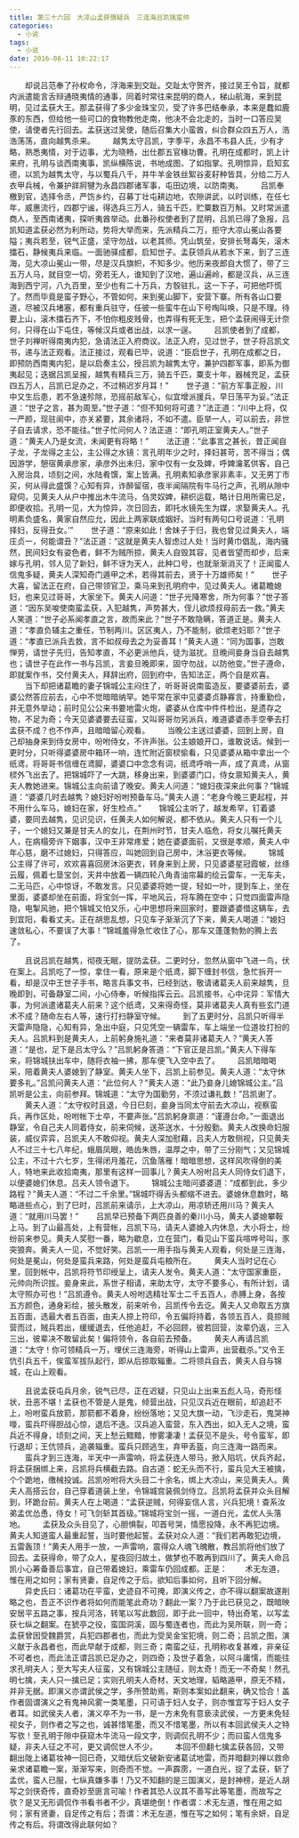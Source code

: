 ```yaml
---
title: 第三十六回　大凉山孟获慑疑兵　三连海吕凯擒蛮帅
categories:
  - 小说
tags:
  - 小说
date: 2016-08-11 10:22:17
---
```

　　却说吕范奉了孙权命令，浮海来到交趾。交趾太守贺齐，接过吴王令旨，就都内派遣能言舌辩通晓夷情的通事，同着时常往来昆明的商人，梯山航海，来到昆明，见过孟获大王。那孟获得了多少金珠宝贝，受了许多巴结奉承，本来是蠢如鹿豕的东西，但给他一些可口的食物教他走南，他决不会北走的，当时一口答应吴使，请使者先行回去。孟获送过吴使，随后召集大小蛮酋，纠合群众四五万人，浩浩荡荡，直向越隽杀来。<!-- more -->
　　越隽太守吕凯，字季平，永昌不韦县人氏，少有才略，熟悉夷情，对于边事，尤为晓畅，出仕郡五官椽功曹。孔明在成都时，凯上计来府，孔明与谈西南夷事，凯纵横陈说，书地成图，了如指掌。孔明惊异，启知玄德，以凯为越隽太守，与以蜀兵八千，并牛羊金铁丝絮谷麦耔种皆具，分给二万人衣甲兵械，令兼护牂牁犍为永昌四郡诸军事，屯田边境，以防南夷。
　　吕凯奉檄到官，选择令丞，严饬乡约，召募丁壮屯耕边地，农隙讲武，以时训练，在任七年，威惠流行，四郡宁谧，得选兵三万人，骑五千匹，贮粟数百万斛。又时常派遣商人，至西南诸夷，探听夷酋举动。此番孙权使者到了昆明，吕凯已得了急报，吕凯知道孟获必然为利所动，势将大举而来，先派精兵二万，拒守大凉山冕山各要隘；夷兵若至，锐气正盛，坚守勿战，以老其师。凭山筑垒，安排长弩毒矢，滚木擂石，静候夷兵来临。一面驰驿成都，启知世子。孟获领兵从若水下来，到了三连海，见大凉山冕山一带，尽是汉兵旗帜，不知多少。他历来夜郎自大惯了，带了三五万人马，就目空一切，旁若无人，谁知到了汉地，遍山遍岭，都是汉兵，从三连海到西宁河，八九百里，至少也有二十万兵，方彀驻扎，这一下子，可把他吓慌了。然而毕竟是蛮子野心，不管如何，来到冕山脚下，安营下寨。所有各山口要道，尽被汉兵堵塞，都有重兵驻守，任彼一些蛮牛在山下号啕叫唤，只是不理。待要上山，滚木擂石齐下，不怕你粗皮贱骨，也弄得有死无生，把个孟获闹得无计奈何，只得在山下屯住，等候汉兵或者出战，以求一逞。
　　吕凯使者到了成都，世子刘禅听得南夷内犯，急请法正入府商议。法正入府，见过世子，世子将吕凯文书，递与法正观看。法正接过，观看已毕，说道：“臣启世子，孔明在成都之日，即预防西南夷内犯，是以启奏主公，授吕凯为越隽太守，兼护四郡军事，即系为御夷起见；迭据吕凯呈报，越隽有精兵三万，骑五千匹，粟支十年，器械充足，孟获四五万人，吕凯已足办之，不过稍迟岁月耳！”
　　世子道：“前方军事正殷，川中又生后患，若不急速殄除，恐摇前敌军心，似宜增派援兵，早日荡平为妥。”法正道：“世子之言，甚为周至。”世子道：“但不知何将可遣？”法正道：“川中上将，仅一严颜，现驻阆中，亦关紧要，其余诸将，不如不遣。臣举一人，可以前去，非世子自去请求，恐不能往。”世子忙问何人？法正道：“即孔明正室黄夫人。”世子道：“黄夫人乃是女流，未闻更有将略！”
　　法正道：“此事言之甚长，昔正闻自子龙，子龙得之主公，主公得之水镜：言孔明年少之时，择妇甚苛，苦不得当；偶因游学，憩宿黄承彦家，承彦外出未归，家中仅有一女及婢，呼婢瀹茗供客，自己入房治具，顷刻之间，水陆肴馔，案上皆满。孔明素知承彦家非素丰，又无男丁市买，何从得此盛馔？心知有异，诈醉留宿，夜半闻隔院有牛马行之声，孔明从隙中窥伺，见黄夫人从户中推出木牛流马，刍灵奴婢，耕织运载，略计日用所需已足，即便收拾。孔明一见，大为惊异，次日回去，即托水镜先生为媒，求娶黄夫人。孔明素负盛名，黄家自然应允，因此上两家联成姻好。当时有两句口号说道：‘孔明择妇，反得丑女。’”
　　世子道：“原来如此！舍妹子于归，我也曾见过黄夫人，端庄贞一，何能谓丑？”法正道：“这就是黄夫人智虑过人处！当时黄巾倡乱，海内骚然，民间妇女有姿色者，鲜不为贼所掠，黄夫人自毁其容，见者皆望而却步，后来嫁与孔明，邻人见了新妇，鲜不讶为天人，此种口号，也就渐渐消灭了！正闻蛮人信鬼多疑，黄夫人深知奇门遁甲之术，若得其前去，贤于十万雄师矣！”
　　世子大喜，留法正在府，自己带领官卫，乘马来到孔明府中，见过黄夫人。诸葛瞻媳妇，也来见过哥哥，大家坐下。黄夫人问道：“世子光降寒舍，所为何事？”世子答道：“因东吴唆使南蛮孟获，入犯越隽，声势甚大，侄儿欲烦叔母前去一救。”黄夫人笑道：“世子必系闻孝直之言，故而来此？”世子不敢隐瞒，答道正是。黄夫人道：“孝直负辅主之重任，节制两川。区区夷人，乃不能制，欲烦老妇耶？”世子道：“孝直已派兵去救，言不如叔母去之为妥善耳！”黄夫人道：“同为国事，岂敢惮劳，请世子先归，告知孝直，不必更派他兵，徒为滋扰。旦晚间妾身当自去越隽也；请世子在此作一书与吕凯，言妾旦晚即来，固守勿战，以防他变。”世子遵命，即就案作书，交付黄夫人，拜辞出府，回到府中，告知法正，两个自是欢喜。
　　当下却把诸葛瞻的妻子锦城公主闷住了，听哥哥说南蛮造反，要婆婆前去，婆婆公然答应前去，心中不觉暗暗纳罕。她平常在家中见婆婆贞静寡言，持重勤俭，并无意外举动；前时见公公来书要地雷火炮，婆婆从仓库中件件检出，是遗存之物，不足为奇；今天见婆婆要去征蛮，又叫哥哥勿另派兵，难道婆婆赤手空拳去打孟获不成？也不作声，且暗暗留心观看。
　　当晚公主送过婆婆，回到上房，自己却抽身来到侍女房中，吩咐侍女，不许声张。公主娘娘开口，谁敢说话。候到一更时分，只听得婆婆房中箱环一响，连忙附近窗棂偷看，只见婆婆从箱中拿出一个纸鸢，将哥哥书信缠在鸢脚，婆婆口中念念有词，纸鸢呼哨一声，成了真鸢，从窗棂外飞出去了。把锦城吓了一大跳，移身出来，到婆婆门口，侍女禀知黄夫人，黄夫人教她进来。锦城公主向前请了晚安。黄夫人问道：“媳妇夜深来此何事？”锦城道：“婆婆几时去越隽？媳妇好吩咐预备车马。”黄夫人道：“老身今晚三更起程，并不用什么车马，媳妇在家，好生检点。”
　　锦城公主听了，越发希罕，钉着婆婆，要同去越隽，见识见识，任黄夫人如何解说，都不依从。黄夫人只有一个儿子，一个媳妇又兼是甘夫人的女儿，在荆州时节，甘夫人临危，将女儿嘱托黄夫人，在病榻旁许下姻事，汉中王非常疼爱；她在婆婆面前，又很是孝顺，黄夫人中年心慈，磨不过媳妇，只得答应，叫她回到自己房中，沐浴更衣等候。
　　锦城公主得了许可，欢欢喜喜回房沐浴更衣，转身来到上房，只见婆婆星冠霞帔，丝绦云履，佩着七垦宝剑，天井中放着一辆四轮八角青油帘幕的绘云雷车，一无车夫，二无马匹，心中惊讶，不敢发言。只见婆婆将她一提，轻如一叶，提到车上，坐在里面，婆婆却坐在前面，将宝剑一挥，平地风云，将车腾在空中；只觉四面雷声隐隐，电掣风驰，把个锦城又怕又乐，心中思想将来回家时，要跟婆婆借这辆车，去到宜阳，看看丈夫。正在胡思乱想，只见车子渐渐沉了下来，黄夫人喝道：“媳妇速敛私心，不要误了大事！”锦城羞得急忙收住了心，那车又蓬蓬勃勃的腾上去了。

　　且说吕凯在越隽，彻夜无眠，提防孟获。二更时分，忽然从窗中飞进一鸟，伏在案上。吕凯吃了一惊，拿住一看，原来是个纸鸢，脚下缠封书信，急忙拆开一看，却是汉中王世子手书，略言兵事文书，已经到达，敬请诸葛夫人前来越隽，旦晚即到，可备静室二间，小心侍奉，听候指挥云云。吕凯接书，心中诧异：军情大事，为何派遣诸葛夫人前来？这个纸鸢，又来得奇怪，莫非诸葛夫人真有些玄门道术不成？随命左右人等，速行打扫静室守候。
　　到了五更时分，吕凯只听得半天雷声隐隐，心知有异，急出中庭，只见凭空一辆雷车，车上端坐一位道妆打扮的夫人。吕凯料到是黄夫人，上前躬身施礼道：“来者莫非诸葛夫人？”黄夫人答道：“是也，足下是吕太守么？”吕凯躬身答道：“下官正是吕凯。”黄夫人下得车来，将锦城扶出车中，随将衣袖一拂，那车便飞入空中去了。
　　吕凯暗暗喝采，陪着黄夫人婆媳到了静室。黄夫人坐下，吕凯上前参见。黄夫人道：“太守休要多礼。”吕凯问黄夫人道：“此位何人？”黄夫人道：“此乃妾身儿媳锦城公主。”吕凯听是公主，向前参拜。锦城道：“太守为国勤劳，不须过谦礼数！”吕凯谢了。
　　黄夫人道：“太守权时且退，今日巳刻，妾身当同太守前去大凉山，视察蛮兵，再作区处，吩咐帐下士卒，不要声张。”吕凯躬身禀道：“谨遵台命。”一面退出静室，令自己夫人同着侍女，前来伺候，送茶送水，十分殷勤。黄夫人改换命妇服装，威仪弈弈，吕凯夫人不敢仰视。黄夫人深加慰藉，吕夫人方敢侧视，只见黄夫人不过三十七八年纪，蛾眉凤眼，皓齿朱唇，温厚之中，带了三分刚气；又见锦城公主，不过十六七岁，生得闭月羞花，沉鱼落雁！暗暗思想，这样风吹得倒的美人，特地来此收拾南夷，那里有这样一回事儿？黄夫人吩咐吕夫人同侍女们退下，以便婆媳们休息。吕夫人领令退下。
　　锦城公主暗问婆婆道：“成都到此，多少路程？”黄夫人道：“不过二千余里。”锦城吓得舌头都缩不进去。婆媳休息数时，略略进些点心，到了巳时，吕凯前来请示，上大凉山，用凉轿还用川马？黄夫人道：“就用川马罢！”
　　吕凯早已预备下两匹良善的秦川小马，黄夫人婆媳攀鞍上马。到了山最高处，上有营帐，吕凯下马，请夫人婆媳入内休息，大小将士，纷纷前来参见。黄夫人奖慰一番，略为歇息，立在营门，看见山下蛮兵喧哗号叫，豕突狼奔。黄夫人一见，不觉好笑。吕凯一一用手指与黄夫人观看，何处是三连海，何处是冕山，何处是蛮兵来路，何处是蛮兵屯粮所在。
　　黄夫人当时记在心里，回到帐中，吕凯将符节印绶呈上，请夫人发令。黄夫人道：“太守国家重臣，元帅向所识拔。妾身来此，系世子相请，来助太守，太守不要多心，有所计划，请太守照办可也！”吕凯遵令。黄夫人吩咐选精壮军士二千五百人，赤膊上身，各按五方颜色，通身彩绘，披头散发，前来听令，吕凯传令去讫。黄夫人又命取五方旗五百面，选最大者五百面，由夫人捺上符印，令五偏将持着，各领五百人，竟掠贼营而过，贼兵若出，缓缓退去，任他追赶，不必回顾，彼若回营，汝辈仍返，三入三出，彼辈决不敢留此矣！偏将领令，各自前去预备。
　　黄夫人再请吕凯道：“太守！你可领精兵一万，埋伏三连海旁，听得山上雷声，出营截杀。”又令王伉引兵五千，俟蛮军拔队起行，即从后掠取辎重。二将领兵自去，黄夫人自与锦城，在山上观看。

　　且说孟获屯兵月余，锐气已尽，正在迟疑，只见山上出来五彪人马，奇形怪状，丑恶不堪！孟获也不管是人是鬼，倾营出战，只见汉兵近在眼前，却追赶不上，吩咐蛮兵放箭，那箭都不着身，纷纷落地；又见大旗一动，飞沙走石，鬼哭神嚎，蛮兵吓得胆战心惊，退后不迭。汉兵追入蛮营，东入西出，如入无人之境，蛮兵近不得身，顷刻之间，天上愁云黯黯，惨雾凄凄！孟获见不是头，号令蛮军，即行退却；王伉领兵，追袭辎重。蛮兵只顾逃生，弃甲丢盔，向三连海一路而来。
　　蛮兵才到三连海，半天中一声雷响，将孟获连人带马，掀入陷坑，伏兵齐起，将孟获捆绑上来，吕凯将兵横截去路。自古道：蛇无头而不行，蛮兵见大王被擒，个个跪地，缴械投诚。吕凯吩咐将大头目二十余名，绑上大凉山，来见黄夫人。黄夫人高搭云台，自己穿着道装上坐，令锦城宫装佩剑侍立。吕凯将孟获并众头目解到，环跪台前。黄夫人在上喝道：“孟获逆贼，何得妄信人言，兴兵犯境！查系汝弟孟优怂恿，侍女！可飞剑斩其首级。”锦城将宝剑一摇，一道白光，孟优人头落地。
　　孟获及众头目见了，心胆惧裂，叩首号哭，情愿投降，永不再犯边境。黄夫人知道蛮人最重起誓，当时要他起誓。孟获对众人道：“我们若再敢犯边境，五雷轰顶！”黄夫人用手一放，一声雷响，震得众人魂飞魄散，教吕凯将他们放了回去。孟获得命，带了众人，星夜回归故土，做梦也不敢再到四川了。黄夫人命吕凯小心筹备善后事宜，自己带着媳妇，乘雷车仍回成都。正是：
　　术无左道，惟在用之如何；家有贤妻，自足传之于后。欲知后事如何，且听下回分解。
　　异史氏曰：诸葛功在平蛮，史迹自不可掩，即演义传之，亦不得以翻案故遂削略之也，吾正不识作者将如何而能笔此奇功？翻此一案？乃于此已获见之，既暗映安居平五路之事，按兵河洛，转笔以写此数回，即于此一回中，特出奇笔，以写孟获七纵之翻案。在猇亭之役，蛮国洞溪，固与蜀连者也，而此为吴所联，则一奇；孟获曾因受魏爵赏，兵犯四郡者也，而此为受吴金宝犯境，则二奇；吕凯之图，演义献于永昌者也，而此早献于成都，则三奇；南蛮之征，孔明称收复甚难，非亲征不可者也，而此法正谓吕凯已足办之，则四奇；及世子着急，以阿斗庸懦，而能往求孔明夫人；至大写夫人征蛮，又有锦城公主随征，则太奇！而无一不奇矣！然孔明七擒，夫人只一擒已足；实则孔明夫人奇材，天文地理，韬略遁甲，原无不精，并非无据。即演义亦谓武侯之学，多所赞助焉，斯则本案如此翻来，确又恰合！盖作者固谓演义之有鬼神风雾一类笔墨，只可语于妇人女子，则亦惟宜写于妇人女子者耳。如武侯夫人者，演义卒不为一书，是一方未免有意亵渎武侯，一方更未免轻视女子，则作者之写之也，诚甚惜笔墨，而又不惜笔墨，所以有本回武侯夫人之特写欤！至孔明于隙中获窥木牛流马一段文字，则调侃孔明不少；而曰蛮人信鬼多疑，非夫人征之不可，更又调侃世人不少。
　　本回不但翻七擒孟获各回，又带翻出陇上诸葛妆神一回已奇，又暗伏后文破新安诸葛试地雷，而并暗翻刘禅以救命亲求诸葛瞻一案，渐渐写来，则奇而不觉。一声霹雳，一道白光，捉了孟获，斩了孟优，蛮人已服，七纵真嫌多事！乃又不知翻的是三国演义，是封神榜，是近人胡写之剑侠奇传，直奇妙至匪言可喻！作者其恐人议其不善写此等笔墨，而故写之欤？是又无形调侃作书看书者不少，真堪绝倒！作者谓：术无左道，惟在用之如何；家有贤妻，自足传之有后；吾谓：术无左道，惟在写之如何；笔有余妍，自足传之有后。将谓改得此联何如？